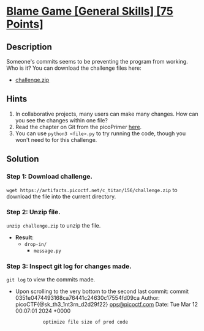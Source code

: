 # [Blame Game [General Skills] [75 Points]](https://play.picoctf.org/practice/challenge/405?category=5&originalEvent=73&page=1) #

## Description ##
Someone's commits seems to be preventing the program from working. 
Who is it?
You can download the challenge files here:
* [challenge.zip](https://artifacts.picoctf.net/c_titan/156/challenge.zip)

## Hints ##
1. In collaborative projects, many users can make many changes. How can you see the changes within one file?
2. Read the chapter on Git from the picoPrimer [here](https://primer.picoctf.org/#_git_version_control).
3. You can use `python3 <file>.py` to try running the code, though you won't need to for this challenge.

## Solution ##

### Step 1: Download challenge. ###
`wget https://artifacts.picoctf.net/c_titan/156/challenge.zip` to download the file into the current directory.

### Step 2: Unzip file. ###
`unzip challenge.zip` to unzip the file.

* **Result**:
	* `drop-in/`
		* `message.py`

### Step 3: Inspect git log for changes made. ###
`git log` to view the commits made.
* Upon scrolling to the very bottom to the second last commit:
		commit 0351e0474493168ca76441c24630c17554fd09ca
		Author: picoCTF{@sk_th3_1nt3rn_d2d29f22} <ops@picoctf.com>
		Date:   Tue Mar 12 00:07:01 2024 +0000

    			optimize file size of prod code



